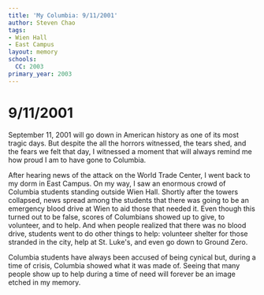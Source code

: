 ```yaml
---
title: 'My Columbia: 9/11/2001'
author: Steven Chao
tags:
- Wien Hall
- East Campus
layout: memory
schools:
  CC: 2003
primary_year: 2003
---
```

# 9/11/2001

September 11, 2001 will go down in American history as one of its most tragic days. But despite the all the horrors witnessed, the tears shed, and the fears we felt that day, I witnessed a moment that will always remind me how proud I am to have gone to Columbia.

After hearing news of the attack on the World Trade Center, I went back to my dorm in East Campus. On my way, I saw an enormous crowd of Columbia students standing outside Wien Hall. Shortly after the towers collapsed, news spread among the students that there was going to be an emergency blood drive at Wien to aid those that needed it. Even though this turned out to be false, scores of Columbians showed up to give, to volunteer, and to help. And when people realized that there was no blood drive, students went to do other things to help: volunteer shelter for those stranded in the city, help at St. Luke's, and even go down to Ground Zero.

Columbia students have always been accused of being cynical but, during a time of crisis, Columbia showed what it was made of. Seeing that many people show up to help during a time of need will forever be an image etched in my memory.
